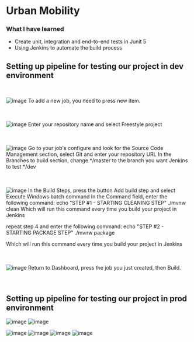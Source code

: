 # Urban Mobility

### What I have learned
- Create unit, integration and end-to-end tests in Junit 5
- Using Jenkins to automate the build process

## Setting up pipeline for testing our project in dev environment
<br />

![image](https://github.com/rodercode/urban-mobility/assets/54941923/068e5439-a1cc-4a13-90b2-4068445158bf)
To add a new job, you need to press new item.
<br />
<br />
<br />

![image](https://github.com/rodercode/urban-mobility/assets/54941923/bf4fc827-df8b-417a-8fd8-3a8cbd8cf92c)
Enter your repository name and select Freestyle project
<br />
<br />
<br />

![image](https://github.com/rodercode/urban-mobility/assets/54941923/38e976bd-9216-4c3b-81c9-9debcde2aa9d)
Go to your job's configure and look for the Source Code Management section, select Git and enter your repository URL
In the Branches to build section, change */master to the branch you want Jenkins to test */dev
<br />
<br />
<br />

![image](https://github.com/rodercode/urban-mobility/assets/54941923/9ba97421-ea62-4c5f-b674-a99d17288bda)
In the Build Steps, press the button Add build step and select Execute Windows batch command
In the Command field, enter the following command:
    echo "STEP #1 - STARTING CLEANING STEP" 
    ./mvnw clean
Which will run this command every time you build your project in Jenkins

repeat step 4 and enter the following command:
    echo "STEP #2 - STARTING PACKAGE STEP" 
    ./mvnw package

Which will run this command every time you build your project in Jenkins
<br />
<br />
<br />

![image](https://github.com/rodercode/urban-mobility/assets/54941923/3b7c174b-5051-46e8-ae21-1c6516c715ef)
Return to Dashboard, press the job you just created, then Build.
<br />
<br />
<br />

## Setting up pipeline for testing our project in prod environment
![image](https://github.com/rodercode/urban-mobility/assets/54941923/6287d6a4-d661-4ec7-9b2e-aa312d48b53d)
![image](https://github.com/rodercode/urban-mobility/assets/54941923/fc13edd5-cf5d-4eed-8c38-4ebfd93b9c4e)

![image](https://github.com/rodercode/urban-mobility/assets/54941923/c3b8f623-dbd2-4544-8a07-3933f8f04cad)
![image](https://github.com/rodercode/urban-mobility/assets/54941923/88bd210b-17b1-4e45-b948-386be9a434c4)
![image](https://github.com/rodercode/urban-mobility/assets/54941923/2f4de45d-4971-41c0-8821-696d06fcea6b)
![image](https://github.com/rodercode/urban-mobility/assets/54941923/b026b2d1-ce9f-4773-a54c-07747e2de3e8)






